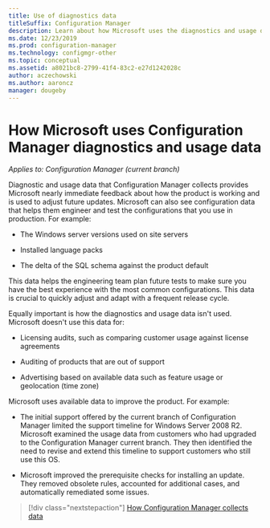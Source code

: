 ```yaml
---
title: Use of diagnostics data
titleSuffix: Configuration Manager
description: Learn about how Microsoft uses the diagnostics and usage data that Configuration Manager collects.
ms.date: 12/23/2019
ms.prod: configuration-manager
ms.technology: configmgr-other
ms.topic: conceptual
ms.assetid: a8021bc8-2799-41f4-83c2-e27d1242028c
author: aczechowski
ms.author: aaroncz
manager: dougeby
---
```


# How Microsoft uses Configuration Manager diagnostics and usage data

*Applies to: Configuration Manager (current branch)*

Diagnostic and usage data that Configuration Manager collects provides Microsoft nearly immediate feedback about how the product is working and is used to adjust future updates. Microsoft can also see configuration data that helps them engineer and test the configurations that you use in production. For example:

- The Windows server versions used on site servers

- Installed language packs

- The delta of the SQL schema against the product default

This data helps the engineering team plan future tests to make sure you have the best experience with the most common configurations. This data is crucial to quickly adjust and adapt with a frequent release cycle.

Equally important is how the diagnostics and usage data isn't used. Microsoft doesn't use this data for:

- Licensing audits, such as comparing customer usage against license agreements

- Auditing of products that are out of support

- Advertising based on available data such as feature usage or geolocation (time zone)

Microsoft uses available data to improve the product. For example:

- The initial support offered by the current branch of Configuration Manager limited the support timeline for Windows Server 2008 R2. Microsoft examined the usage data from customers who had upgraded to the Configuration Manager current branch. They then identified the need to revise and extend this timeline to support customers who still use this OS.

- Microsoft improved the prerequisite checks for installing an update. They removed obsolete rules, accounted for additional cases, and automatically remediated some issues.  

> [!div class="nextstepaction"]
> [How Configuration Manager collects data](/configmgr/core/plan-design/diagnostics/how-diagnostics-and-usage-data-is-collected)
